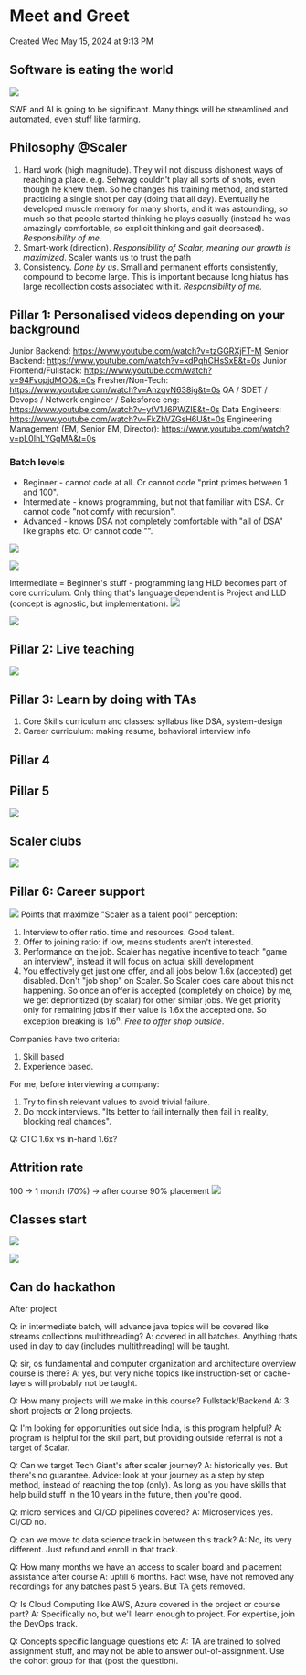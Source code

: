 # Meet and Greet
Created Wed May 15, 2024 at 9:13 PM


## Software is eating the world
![](../../../../assets/1-Meet-and-Greet-image-1-e0e46fb6.png)

SWE and AI is going to be significant. 
Many things will be streamlined and automated, even stuff like farming.

## Philosophy @Scaler
1. Hard work (high magnitude). They will not discuss dishonest ways of reaching a place. e.g. Sehwag couldn't play all sorts of shots, even though he knew them. So he changes his training method, and started practicing a single shot per day (doing that all day). Eventually he developed muscle memory for many shorts, and it was astounding, so much so that people started thinking he plays casually (instead he was amazingly comfortable, so explicit thinking and gait decreased). *Responsibility of me.*
2. Smart-work (direction). *Responsibility of Scalar, meaning our growth is maximized*. Scaler wants us to trust the path
3. Consistency. *Done by us*. Small and permanent efforts consistently, compound to become large. This is important because long hiatus has large recollection costs associated with it. *Responsibility of me.*


## Pillar 1: Personalised videos depending on your background
> 
Junior Backend: https://www.youtube.com/watch?v=tzGGRXjFT-M
Senior Backend: https://www.youtube.com/watch?v=kdPqhCHsSxE&t=0s
Junior Frontend/Fullstack: https://www.youtube.com/watch?v=94FvopjdMO0&t=0s
Fresher/Non-Tech: https://www.youtube.com/watch?v=AnzqvN638ig&t=0s
QA / SDET / Devops / Network engineer / Salesforce eng: https://www.youtube.com/watch?v=yfV1J6PWZIE&t=0s
Data Engineers: https://www.youtube.com/watch?v=FkZhVZGsH6U&t=0s
Engineering Management (EM, Senior EM, Director): https://www.youtube.com/watch?v=pL0IhLYGgMA&t=0s

### Batch levels
- Beginner - cannot code at all. Or cannot code "print primes between 1 and 100".
- Intermediate - knows programming, but not that familiar with DSA. Or cannot code "not comfy with recursion".
- Advanced - knows DSA not completely comfortable with "all of DSA" like graphs etc. Or cannot code "".

![](../../../../assets/1-Meet-and-Greet-image-2-e0e46fb6.png)

![](../../../../assets/1-Meet-and-Greet-image-3-e0e46fb6.png)

Intermediate = Beginner's stuff - programming lang
HLD becomes part of core curriculum.
Only thing that's language dependent is Project and LLD (concept is agnostic, but implementation).
![](../../../../assets/1-Meet-and-Greet-image-4-e0e46fb6.png)

![](../../../../assets/1-Meet-and-Greet-image-5-e0e46fb6.png)

## Pillar 2: Live teaching
![](../../../../assets/1-Meet-and-Greet-image-6-e0e46fb6.png)

## Pillar 3: Learn by doing with TAs
1. Core Skills curriculum and classes: syllabus like DSA, system-design
2. Career curriculum: making resume, behavioral interview info


## Pillar 4


## Pillar 5
![](../../../../assets/1-Meet-and-Greet-image-7-e0e46fb6.png)

## Scaler clubs
![](../../../../assets/1-Meet-and-Greet-image-8-e0e46fb6.png)

## Pillar 6: Career support
![](../../../../assets/1-Meet-and-Greet-image-9-e0e46fb6.png)
Points that maximize "Scaler as a talent pool" perception:
1. Interview to offer ratio. time and resources. Good talent.
2. Offer to joining ratio: if low, means students aren't interested.
3. Performance on the job. Scaler has negative incentive to teach "game an interview", instead it will focus on actual skill development
4. You effectively get just one offer, and all jobs below 1.6x (accepted) get disabled. Don't "job shop" on Scaler. So Scaler does care about this not happening. So once an offer is accepted (completely on choice) by me, we get deprioritized (by scalar) for other similar jobs. We get priority only for remaining jobs if their value is 1.6x the accepted one. So exception breaking is 1.6<sup>n</sup>. *Free to offer shop outside*.

Companies have two criteria:
1. Skill based
2. Experience based.

For me, before interviewing a company:
1. Try to finish relevant values to avoid trivial failure.
2. Do mock interviews. "Its better to fail internally then fail in reality, blocking real chances".

Q: CTC 1.6x vs in-hand 1.6x?

## Attrition rate
100 -> 1 month (70%) -> after course 90% placement
![](../../../../assets/1-Meet-and-Greet-image-10-e0e46fb6.png)

## Classes start
![](../../../../assets/1-Meet-and-Greet-image-11-e0e46fb6.png)


![](../../../../assets/1-Meet-and-Greet-image-12-1243e6dc.png)

## Can do hackathon
After project

Q: in intermediate batch, will advance java topics will be covered like streams collections multithreading?
A: covered in all batches. Anything thats used in day to day (includes multithreading) will be taught.

Q: sir, os fundamental and computer organization and architecture overview course is there?
A: yes, but very niche topics like instruction-set or cache-layers will probably not be taught.

Q: How many projects will we make in this course? Fullstack/Backend
A: 3 short projects or 2 long projects.

Q: I'm looking for opportunities out side India, is this program helpful?
A: program is helpful for the skill part, but providing outside referral is not a target of Scalar.

Q: Can we target Tech Giant's after scaler journey?
A: historically yes. But there's no guarantee. Advice: look at your journey as a step by step method, instead of reaching the top (only). As long as you have skills that help build stuff in the 10 years in the future, then you're good.

Q: micro services and CI/CD pipelines covered?
A: Microservices yes. CI/CD no.

Q: can we move to data science track in between this track?
A: No, its very different. Just refund and enroll in that track.

Q: How many months we have an access to scaler board and placement assistance after course
A: uptill 6 months. Fact wise, have not removed any recordings for any batches past 5 years. But TA gets removed.

Q: Is Cloud Computing like AWS, Azure covered in the project or course part?
A: Specifically no, but we'll learn enough to project. For expertise, join the DevOps track.

Q: Concepts specific language questions etc
A: TA are trained to solved assignment stuff, and may not be able to answer out-of-assignment. Use the cohort group for that (post the question).